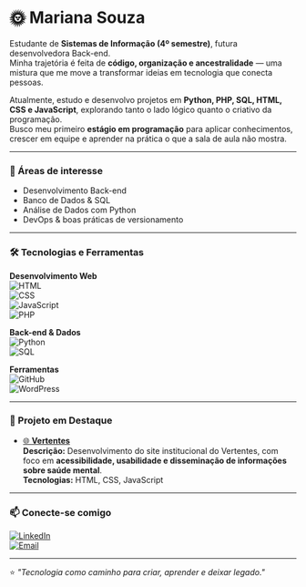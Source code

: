 # 🌞 Mariana Souza  

Estudante de **Sistemas de Informação (4º semestre)**, futura desenvolvedora Back-end.  
Minha trajetória é feita de **código, organização e ancestralidade** — uma mistura que me move a transformar ideias em tecnologia que conecta pessoas.  

Atualmente, estudo e desenvolvo projetos em **Python, PHP, SQL, HTML, CSS e JavaScript**, explorando tanto o lado lógico quanto o criativo da programação.  
Busco meu primeiro **estágio em programação** para aplicar conhecimentos, crescer em equipe e aprender na prática o que a sala de aula não mostra.  

---

### 🚀 Áreas de interesse  
- Desenvolvimento Back-end  
- Banco de Dados & SQL  
- Análise de Dados com Python  
- DevOps & boas práticas de versionamento  

---

### 🛠️ Tecnologias e Ferramentas  

**Desenvolvimento Web**  
![HTML](https://img.shields.io/badge/HTML-000?style=for-the-badge&logo=html5&logoColor=E34F26)  
![CSS](https://img.shields.io/badge/CSS-000?style=for-the-badge&logo=css3&logoColor=1572B6)  
![JavaScript](https://img.shields.io/badge/JavaScript-000?style=for-the-badge&logo=javascript&logoColor=F7DF1E)  
![PHP](https://img.shields.io/badge/PHP-000?style=for-the-badge&logo=php&logoColor=777BB4)  

**Back-end & Dados**  
![Python](https://img.shields.io/badge/Python-000?style=for-the-badge&logo=python&logoColor=yellow)  
![SQL](https://img.shields.io/badge/SQL-000?style=for-the-badge&logo=mysql&logoColor=blue)  

**Ferramentas**  
![GitHub](https://img.shields.io/badge/GitHub-000?style=for-the-badge&logo=github&logoColor=white)  
![WordPress](https://img.shields.io/badge/WordPress-000?style=for-the-badge&logo=wordpress&logoColor=21759B)  

---

### 📂 Projeto em Destaque  

- [🌐 **Vertentes**](https://www.vertentescontabeis.com.br)  
  **Descrição:** Desenvolvimento do site institucional do Vertentes, com foco em **acessibilidade, usabilidade e disseminação de informações sobre saúde mental**.  
  **Tecnologias:** HTML, CSS, JavaScript  
---

### 📫 Conecte-se comigo  
[![LinkedIn](https://img.shields.io/badge/LinkedIn-000?style=for-the-badge&logo=linkedin&logoColor=0A66C2)](https://www.linkedin.com/in/mariana-souza-2857082bb/)  
[![Email](https://img.shields.io/badge/Email-000?style=for-the-badge&logo=gmail&logoColor=D14836)](mailto:criandomary1@gmail.com)  

---

⭐️ *"Tecnologia como caminho para criar, aprender e deixar legado."*  
